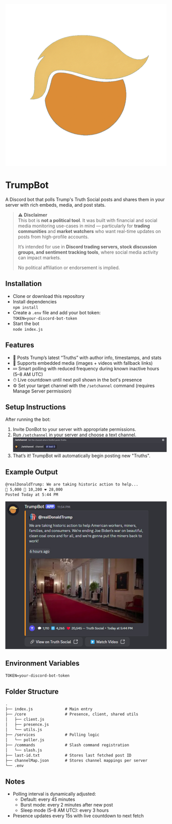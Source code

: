 ![DemoTruth](/docs/logo.png)
# TrumpBot 

A Discord bot that polls Trump's Truth Social posts and shares them in your server with rich embeds, media, and post stats.

> ⚠️ **Disclaimer**  
> This bot is **not a political tool**. It was built with financial and social media monitoring use-cases in mind — particularly for **trading communities** and **market watchers** who want real-time updates on posts from high-profile accounts.  
>  
> It’s intended for use in **Discord trading servers, stock discussion groups, and sentiment tracking tools**, where social media activity can impact markets.  
>  
> No political affiliation or endorsement is implied.


## Installation

- Clone or download this repository
- Install dependencies  
  `npm install`
- Create a `.env` file and add your bot token:  
  `TOKEN=your-discord-bot-token`
- Start the bot  
  `node index.js`

## Features

- 💬 Posts Trump’s latest “Truths” with author info, timestamps, and stats
- 📸 Supports embedded media (images + videos with fallback links)
- 💤 Smart polling with reduced frequency during known inactive hours (5–8 AM UTC)
- ⏱ Live countdown until next poll shown in the bot's presence
- ⚙️ Set your target channel with the `/setchannel` command (requires Manage Server permission)

## Setup Instructions

After running the bot:

1. Invite DonBot to your server with appropriate permissions.
2. Run `/setchannel` in your server and choose a text channel.
![DSlashSet](/docs/slash-setchannel.jpg)
3. That’s it! TrumpBot will automatically begin posting new "Truths".

## Example Output

```discord
@realDonaldTrump: We are taking historic action to help...
💬 5,000 🔁 10,200 ❤️ 28,000
Posted Today at 5:44 PM
```

![DemoTruth](/docs/demo-truth.jpg)

## Environment Variables

```
TOKEN=your-discord-bot-token
```

## Folder Structure

```
.
├── index.js              # Main entry
├── /core                 # Presence, client, shared utils
│   ├── client.js
│   ├── presence.js
│   └── utils.js
├── /services             # Polling logic
│   └── poller.js
├── /commands             # Slash command registration
│   └── slash.js
├── last-id.txt           # Stores last fetched post ID
├── channelMap.json       # Stores channel mappings per server
└── .env
```

## Notes

- Polling interval is dynamically adjusted:
  - Default: every 45 minutes
  - Burst mode: every 2 minutes after new post
  - Sleep mode (5–8 AM UTC): every 3 hours
- Presence updates every 15s with live countdown to next fetch
